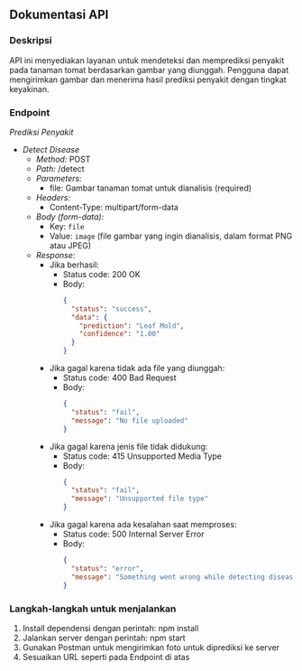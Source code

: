 ## Dokumentasi API

### Deskripsi

API ini menyediakan layanan untuk mendeteksi dan memprediksi penyakit pada tanaman tomat berdasarkan gambar yang diunggah. Pengguna dapat mengirimkan gambar dan menerima hasil prediksi penyakit dengan tingkat keyakinan.

### Endpoint

_Prediksi Penyakit_

- _Detect Disease_
  - _Method:_ POST
  - _Path:_ /detect
  - _Parameters:_
    - file: Gambar tanaman tomat untuk dianalisis (required)
  - _Headers:_
    - Content-Type: multipart/form-data
  - _Body (form-data):_
    - Key: `file`
    - Value: `image` (file gambar yang ingin dianalisis, dalam format PNG atau JPEG)
  - _Response:_
    - Jika berhasil:
      - Status code: 200 OK
      - Body:
        ```json
        {
          "status": "success",
          "data": {
            "prediction": "Leaf Mold",
            "confidence": "1.00"
          }
        }
        ```
    - Jika gagal karena tidak ada file yang diunggah:
      - Status code: 400 Bad Request
      - Body:
        ```json
        {
          "status": "fail",
          "message": "No file uploaded"
        }
        ```
    - Jika gagal karena jenis file tidak didukung:
      - Status code: 415 Unsupported Media Type
      - Body:
        ```json
        {
          "status": "fail",
          "message": "Unsupported file type"
        }
        ```
    - Jika gagal karena ada kesalahan saat memproses:
      - Status code: 500 Internal Server Error
      - Body:
        ```json
        {
          "status": "error",
          "message": "Something went wrong while detecting disease"
        }
        ```

### Langkah-langkah untuk menjalankan

1. Install dependensi dengan perintah:
   npm install
2. Jalankan server dengan perintah:
   npm start
3. Gunakan Postman untuk mengirimkan foto untuk diprediksi ke server
4. Sesuaikan URL seperti pada Endpoint di atas
